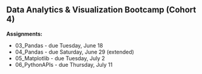 Data Analytics & Visualization Bootcamp (Cohort 4)
-
<strong>Assignments:</strong>
<ul>
<li>03_Pandas - due Tuesday, June 18</li>
<li>04_Pandas - due Saturday, June 29 (extended)</li>
<li>05_Matplotlib - due Tuesday, July 2</li>
<li>06_PythonAPIs - due Thursday, July 11</li>
</ul>
